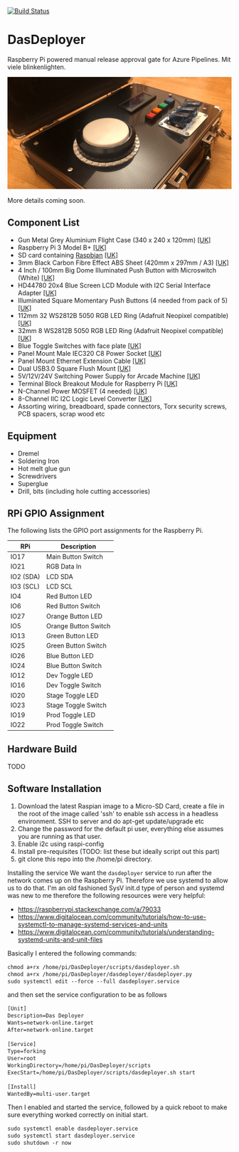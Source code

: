 [![Build Status](https://dev.azure.com/martin/DasDeployer/_apis/build/status/martinwoodward.DasDeployer?branchName=master&label=DasBuild)](https://dev.azure.com/martin/DasDeployer/_build/latest?definitionId=43&branchName=master)

# DasDeployer

Raspberry Pi powered manual release approval gate for Azure Pipelines. Mit viele blinkenlighten.

![DasDeployer](images/dasdeployer-hero.png?raw=true "Das Deployer")

More details coming soon.

## Component List
 - Gun Metal Grey Aluminium Flight Case (340 x 240 x 120mm) [[UK]](https://amzn.to/2v9PrQS)
 - Raspberry Pi 3 Model B+ [[UK]](https://amzn.to/2KLshuM)
 - SD card containing [Raspbian](https://www.raspberrypi.org/downloads/raspbian/) [[UK]](https://amzn.to/2UqUDKE)
 - 3mm Black Carbon Fibre Effect ABS Sheet (420mm x 297mm / A3) [[UK]](https://amzn.to/2XfYHPp)
 - 4 Inch / 100mm Big Dome Illuminated Push Button with Microswitch (White) [[UK]](https://amzn.to/2KG42Ox)
 - HD44780 20x4 Blue Screen LCD Module with I2C Serial Interface Adapter [[UK]](https://amzn.to/2V8PiM6)
 - Illuminated Square Momentary Push Buttons (4 needed from pack of 5) [[UK]](https://amzn.to/2KJMPEa)
 - 112mm 32 WS2812B 5050 RGB LED Ring (Adafruit Neopixel compatible) [[UK]](https://amzn.to/2V5ClD0)
 - 32mm 8 WS2812B 5050 RGB LED Ring (Adafruit Neopixel compatible) [[UK]](https://amzn.to/2KKgZqD)
 - Blue Toggle Switches with face plate [[UK]](https://amzn.to/2VQ2gvt)
 - Panel Mount Male IEC320 C8 Power Socket [[UK]](https://amzn.to/2VOCcAW)
 - Panel Mount Ethernet Extension Cable [[UK]](https://amzn.to/2vdWHLv)
 - Dual USB3.0 Square Flush Mount [[UK]](https://amzn.to/2v5Q4el)
 - 5V/12V/24V Switching Power Supply for Arcade Machine [[UK]](https://amzn.to/2VPowpo)
 - Terminal Block Breakout Module for Raspberry Pi [[UK]](https://amzn.to/2VUm4Ox)
 - N-Channel Power MOSFET (4 needed) [[UK]](https://amzn.to/2KHKY2q)
 - 8-Channel IIC I2C Logic Level Converter [[UK]](https://amzn.to/2VEK0IH)
 - Assorting wiring, breadboard, spade connectors, Torx security screws, PCB spacers, scrap wood etc
 
## Equipment
 - Dremel
 - Soldering Iron
 - Hot melt glue gun
 - Screwdrivers
 - Superglue
 - Drill, bits (including hole cutting accessories)

## RPi GPIO Assignment
The following lists the GPIO port assignments for the Raspberry Pi.

| RPi   | Description   |
| ----- | ------------- |
| IO17  | Main Button Switch |
| IO21  | RGB Data In |
| IO2 (SDA)   | LCD SDA |
| IO3 (SCL)   | LCD SCL |
| IO4   | Red Button LED |
| IO6   | Red Button Switch |
| IO27  | Orange Button LED |
| IO5   | Orange Button Switch |
| IO13  | Green Button LED |
| IO25  | Green Button Switch |
| IO26  | Blue Button LED |
| IO24  | Blue Button Switch |
| IO12  | Dev Toggle LED |
| IO16  | Dev Toggle Switch |
| IO20  | Stage Toggle LED |
| IO23  | Stage Toggle Switch |
| IO19  | Prod Toggle LED|
| IO22  | Prod Toggle Switch |

## Hardware Build
TODO

## Software Installation
1. Download the latest Raspian image to a Micro-SD Card, create a file in the root of the image called 'ssh' to enable ssh access in a headless environment. SSH to server and do apt-get update/upgrade etc
2. Change the password for the default pi user, everything else assumes you are running as that user.
3. Enable i2c using raspi-config
4. Install pre-requisites (TODO: list these but ideally script out this part)
5. git clone this repo into the /home/pi directory.

Installing the service
We want the `dasdeployer` service to run after the network comes up on the Raspberry Pi.  Therefore we use systemd to allow us to do that.  I'm an old fashioned SysV init.d type of person and systemd was new to me therefore the following resources were very helpful:

 - https://raspberrypi.stackexchange.com/a/79033
 - https://www.digitalocean.com/community/tutorials/how-to-use-systemctl-to-manage-systemd-services-and-units
 - https://www.digitalocean.com/community/tutorials/understanding-systemd-units-and-unit-files

Basically I entered the following commands:

```
chmod a+rx /home/pi/DasDeployer/scripts/dasdeployer.sh
chmod a+rx /home/pi/DasDeployer/dasdeployer/dasdeployer.py
sudo systemctl edit --force --full dasdeployer.service
```

and then set the service configuration to be as follows

```
[Unit]
Description=Das Deployer
Wants=network-online.target
After=network-online.target

[Service]
Type=forking
User=root
WorkingDirectory=/home/pi/DasDeployer/scripts
ExecStart=/home/pi/DasDeployer/scripts/dasdeployer.sh start

[Install]
WantedBy=multi-user.target
```

Then I enabled and started the service, followed by a quick reboot to make sure everything worked correctly on initial start.

```
sudo systemctl enable dasdeployer.service
sudo systemctl start dasdeployer.service
sudo shutdown -r now
```


